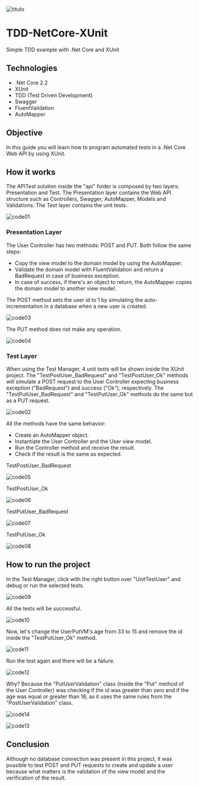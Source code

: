 ![titulo](/docs/titulo.JPG)

# TDD-NetCore-XUnit
Simple TDD example with .Net Core and XUnit

## Technologies
- .Net Core 2.2
- XUnit
- TDD (Test Driven Development)
- Swagger 
- FluentValidation
- AutoMapper

## Objective
In this guide you will learn how to program automated tests in a .Net Core Web API by using XUnit.

## How it works
The APITest solution inside the "api" folder is composed by two layers: Presentation and Test.
The Presentation layer contains the Web API structure such as Controllers, Swagger, AutoMapper, Models and Validations.
The Test layer contains the unit tests.

![code01](/docs/code01.JPG)

### Presentation Layer
The User Controller has two methods: POST and PUT. Both follow the same steps:
- Copy the view model to the domain model by using the AutoMapper.
- Validate the domain model with FluentValidation and return a BadRequest in case of business exception.
- In case of success, if there's an object to return, the AutoMapper copies the domain model to another view model.

The POST method sets the user id to 1 by simulating the auto-incrementation in a database when a new user is created.

![code03](/docs/code03.JPG)

The PUT method does not make any operation.

![code04](/docs/code04.JPG)

### Test Layer
When using the Test Manager, 4 unit tests will be shown inside the XUnit project.
The "TestPostUser_BadRequest" and "TestPostUser_Ok" methods will simulate a POST request to the User Controller expecting business exception ("BadRequest") and success ("Ok"), respectively.
The "TestPutUser_BadRequest" and "TestPutUser_Ok" methods do the same but as a PUT request.

![code02](/docs/code02.JPG)

All the methods have the same behavior:
- Create an AutoMapper object.
- Instantiate the User Controller and the User view model.
- Run the Controller method and receive the result.
- Check if the result is the same as expected.

TestPostUser_BadRequest

![code05](/docs/code05.JPG)

TestPostUser_Ok

![code06](/docs/code06.JPG)

TestPutUser_BadRequest

![code07](/docs/code07.JPG)

TestPutUser_Ok

![code08](/docs/code08.JPG)

## How to run the project

In the Test Manager, click with the right button over "UnitTestUser" and debug or run the selected tests.

![code09](/docs/code09.JPG)

All the tests will be successful.

![code10](/docs/code10.JPG)

Now, let's change the UserPutVM's age from 33 to 15 and remove the id inside the "TestPutUser_Ok" method.

![code11](/docs/code11.JPG)

Run the test again and there will be a failure.

![code12](/docs/code12.JPG)

Why?
Because the "PutUserValidation" class (inside the "Put" method of the User Controller) was checking if the id was greater than zero and if the age was equal or greater than 18, as it uses the same rules from the "PostUserValidation" class.

![code14](/docs/code14.JPG)

![code13](/docs/code13.JPG)

## Conclusion

Although no database connection was present in this project, it was possible to test POST and PUT requests to create and update a user because what matters is the validation of the view model and the verification of the result.